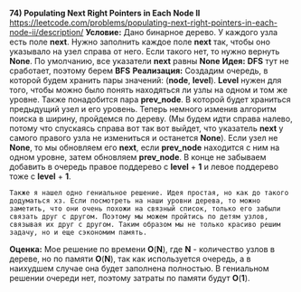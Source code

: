 **74) Populating Next Right Pointers in Each Node II**
https://leetcode.com/problems/populating-next-right-pointers-in-each-node-ii/description/
**Условие:**
Дано бинарное дерево. У каждого узла есть поле **next**. Нужно заполнить каждое поле **next** так, чтобы оно указывало на узел справа от него. Если такого нет, то нужно вернуть **None**. По умолчанию, все указатели **next** равны **None**
**Идея:**
**DFS** тут не сработает, поэтому берем **BFS**
**Реализация:**
    Создадим очередь, в которой будем хранить пары значений: (**node**, **level**). **Level** нужен для того, чтобы можно было понять находяться ли узлы на одном и том же уровне. Также понадобится пара **prev_node**. В которой будет храниться предыдущий узел и его уровень.
    Теперь немного изменив алгоритм поиска в ширину, пройдемся по дереву. (Мы будем идти справа налево, потому что спускаясь справа вот так вот выйдет, что указатель **next** у самого правого узла не измениться и останется **None**). Если узел не **None**, то мы обновляем его **next**, если **prev_node** находится с ним на одном уровне, затем обновляем **prev_node**. В конце не забываем добавить в очередь правое поддерево с **level** + **1** и левое поддерево тоже с **level** + **1**.

    Также я нашел одно гениальное решение. Идея простая, но как до такого додуматься хз. Если посмотреть на наши уровни дерева, то можно заметить, что они очень похожи на связный список, только его забыли связать друг с другом. Поэтому мы можем пройтись по детям узлов, связывая их друг с другом. Таким образом мы не только красиво решим задачу, но и еще сэкономим память.

**Оценка:**
    Мое решение по времени **O**(**N**), где **N** - количество узлов в дереве, но по памяти **O**(**N**), так как используется очередь, а в наихудшем случае она будет заполнена полностью. В гениальном решении очереди нет, поэтому затраты по памяти будут **O**(**1**).
